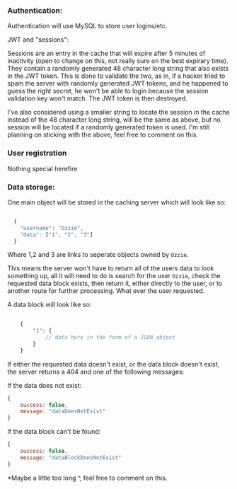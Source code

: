 ### **Authentication:**

Authentication will use MySQL to store user logins/etc. 

JWT and "sessions": 

Sessions are an entry in the cache that will expire after 5 minutes of inactivity (open to change on this, not really sure on the best expirary time). They contain a randomly generated 48 character long string that also exists in the JWT token. This is done to validate the two, as in, if a hacker tried to spam the server with randomly generated JWT tokens, and he happened to guess the right secret, he won't be able to login because the session validation key won't match. The JWT token is then destroyed. 

I've also considered using a smaller string to locate the session in the cache instead of the 48 character long string, will be the same as above, but no session will be located if a randomly generated token is used. I'm still planning on sticking with the above, feel free to comment on this. 


### **User registration**

Nothing special herefire


### **Data storage:**

One main object will be stored in the caching server which will look like so: 

```javascript 

  {
  	"username": "Ozzie",
  	"data": ["1", "2", "3"]
  }

```

Where 1,2 and 3 are links to seperate objects owned by `Ozzie`. 

This means the server won't have to return all of the users data to look something up, all it will need to do is search for the user `Ozzie`, check the requested data block exists, then return it, either directly to the user, or to another route for further processing. What ever the user requested. 

A data block will look like so: 

```javascript 
    
    {
    	"1": {
    		// data here in the form of a JSON object
    	}
    }

``` 

If either the requested data doesn't exist, or the data block doesn't exist, the server returns a 404 and one of the following messages: 

If the data does not exist:

```javascript 
{
	success: false,
	message: "dataDoesNotExist"
}
```

If the data block can't be found: 

```javascript 
{
	success: false,
	message: "dataBlockDoesNotExist"
}
```

*Maybe a little too long ^, feel free to comment on this.

